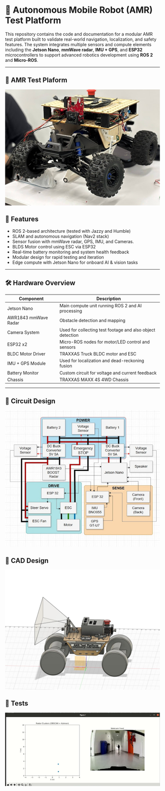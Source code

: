 # 🚗 Autonomous Mobile Robot (AMR) Test Platform

This repository contains the code and documentation for a modular AMR test platform built to validate real-world navigation, localization, and safety features. The system integrates multiple sensors and compute elements including the **Jetson Nano**, **mmWave radar**, **IMU + GPS**, and **ESP32** microcontrollers to support advanced robotics development using **ROS 2** and **Micro-ROS**.

---
## 🤖 AMR Test Plaform
<p align="center">
  <img src="Images/AMR_Test_Platform.jpg" alt="AMR TEST PLATFORM" width="600"/>
</p>

## 📌 Features

- ROS 2-based architecture (tested with Jazzy and Humble)
- SLAM and autonomous navigation (Nav2 stack)
- Sensor fusion with mmWave radar, GPS, IMU, and Cameras.
- BLDS Motor control using ESC via ESP32
- Real-time battery monitoring and system health feedback
- Modular design for rapid testing and iteration
- Edge compute with Jetson Nano for onboard AI & vision tasks

---

## 🛠️ Hardware Overview

| Component            | Description                                         |
|---------------------|-----------------------------------------------------|
| Jetson Nano         | Main compute unit running ROS 2 and AI processing   |
| AWR1843 mmWave Radar| Obstacle detection and mapping                      |
| Camera System  | Used for collecting test footage and also object detection                      |
| ESP32 x2            | Micro-ROS nodes for motor/LED control and sensors   |
| BLDC Motor Driver     | TRAXXAS Truck BLDC motor and ESC           |
| IMU + GPS Module    | Used for localization and dead-reckoning fusion     |
| Battery Monitor     | Custom circuit for voltage and current feedback     |
| Chassis             | TRAXXAS MAXX 4S 4WD Chassis      |

---

## 🧠 Circuit Design
<p align="center">
  <img src="Images/AMR_Circuit_Diagram.jpg" alt="Circuit Diagram" width="600"/>
</p>

## 📐 CAD Design
<p align="center">
  <img src="Images/AMR_CAD.jpg" alt="3D CAD" width="600"/>
</p>

## 🧰 Tests
<p align="center">
  <img src="Images/AMR_Test.jpg" alt="Testing Results" width="800"/>
</p>
